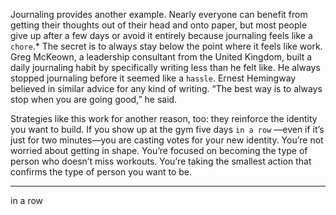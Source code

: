 Journaling provides another example. Nearly everyone can benefit
from getting their thoughts out of their head and onto paper, but most
people give up after a few days or avoid it entirely because journaling
feels like a `chore`.* The secret is to always stay below the point where it
feels like work. Greg McKeown, a leadership consultant from the
United Kingdom, built a daily journaling habit by specifically writing
less than he felt like. He always stopped journaling before it seemed
like a `hassle`. Ernest Hemingway believed in similar advice for any
kind of writing. “The best way is to always stop when you are going
good,” he said.

Strategies like this work for another reason, too: they reinforce the
identity you want to build. If you show up at the gym five days `in a row`
—even if it’s just for two minutes—you are casting votes for your new
identity. You’re not worried about getting in shape. You’re focused on
becoming the type of person who doesn’t miss workouts. You’re taking
the smallest action that confirms the type of person you want to be.

---
in a row